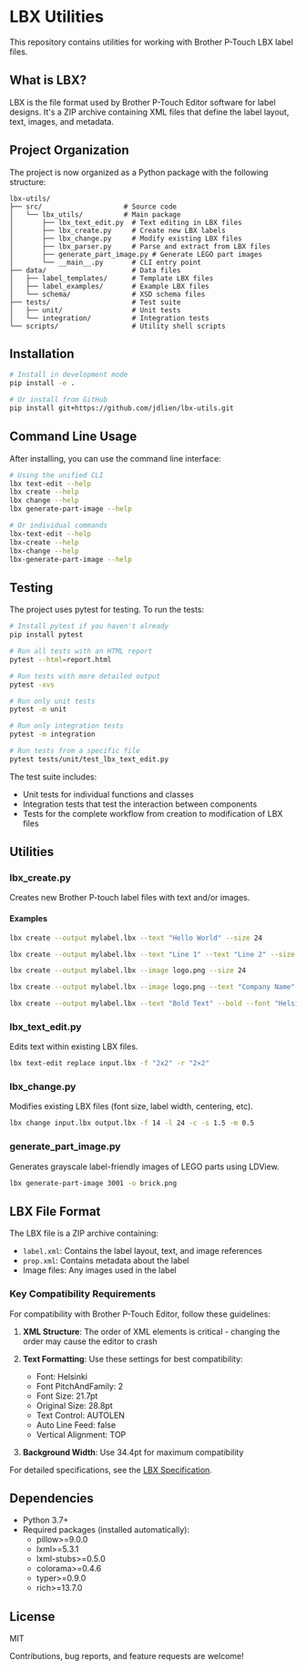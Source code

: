 <!-- @format -->

# LBX Utilities

This repository contains utilities for working with Brother P-Touch LBX label files.

## What is LBX?

LBX is the file format used by Brother P-Touch Editor software for label designs. It's a ZIP archive containing XML files that define the label layout, text, images, and metadata.

## Project Organization

The project is now organized as a Python package with the following structure:

```
lbx-utils/
├── src/                    # Source code
│   └── lbx_utils/          # Main package
│       ├── lbx_text_edit.py  # Text editing in LBX files
│       ├── lbx_create.py     # Create new LBX labels
│       ├── lbx_change.py     # Modify existing LBX files
│       ├── lbx_parser.py     # Parse and extract from LBX files
│       ├── generate_part_image.py # Generate LEGO part images
│       └── __main__.py       # CLI entry point
├── data/                     # Data files
│   ├── label_templates/      # Template LBX files
│   ├── label_examples/       # Example LBX files
│   └── schema/               # XSD schema files
├── tests/                    # Test suite
│   ├── unit/                 # Unit tests
│   └── integration/          # Integration tests
└── scripts/                  # Utility shell scripts
```

## Installation

```bash
# Install in development mode
pip install -e .

# Or install from GitHub
pip install git+https://github.com/jdlien/lbx-utils.git
```

## Command Line Usage

After installing, you can use the command line interface:

```bash
# Using the unified CLI
lbx text-edit --help
lbx create --help
lbx change --help
lbx generate-part-image --help

# Or individual commands
lbx-text-edit --help
lbx-create --help
lbx-change --help
lbx-generate-part-image --help
```

## Testing

The project uses pytest for testing. To run the tests:

```bash
# Install pytest if you haven't already
pip install pytest

# Run all tests with an HTML report
pytest --html=report.html

# Run tests with more detailed output
pytest -xvs

# Run only unit tests
pytest -m unit

# Run only integration tests
pytest -m integration

# Run tests from a specific file
pytest tests/unit/test_lbx_text_edit.py
```

The test suite includes:

- Unit tests for individual functions and classes
- Integration tests that test the interaction between components
- Tests for the complete workflow from creation to modification of LBX files

## Utilities

### lbx_create.py

Creates new Brother P-touch label files with text and/or images.

#### Examples

```bash
lbx create --output mylabel.lbx --text "Hello World" --size 24
```

```bash
lbx create --output mylabel.lbx --text "Line 1" --text "Line 2" --size 24
```

```bash
lbx create --output mylabel.lbx --image logo.png --size 24
```

```bash
lbx create --output mylabel.lbx --image logo.png --text "Company Name" --size 24
```

```bash
lbx create --output mylabel.lbx --text "Bold Text" --bold --font "Helsinki" --size 24
```

### lbx_text_edit.py

Edits text within existing LBX files.

```bash
lbx text-edit replace input.lbx -f "2x2" -r "2×2"
```

### lbx_change.py

Modifies existing LBX files (font size, label width, centering, etc).

```bash
lbx change input.lbx output.lbx -f 14 -l 24 -c -s 1.5 -m 0.5
```

### generate_part_image.py

Generates grayscale label-friendly images of LEGO parts using LDView.

```bash
lbx generate-part-image 3001 -o brick.png
```

## LBX File Format

The LBX file is a ZIP archive containing:

- `label.xml`: Contains the label layout, text, and image references
- `prop.xml`: Contains metadata about the label
- Image files: Any images used in the label

### Key Compatibility Requirements

For compatibility with Brother P-Touch Editor, follow these guidelines:

1. **XML Structure**: The order of XML elements is critical - changing the order may cause the editor to crash
2. **Text Formatting**: Use these settings for best compatibility:

   - Font: Helsinki
   - Font PitchAndFamily: 2
   - Font Size: 21.7pt
   - Original Size: 28.8pt
   - Text Control: AUTOLEN
   - Auto Line Feed: false
   - Vertical Alignment: TOP

3. **Background Width**: Use 34.4pt for maximum compatibility

For detailed specifications, see the [LBX Specification](data/schema/lbx-specification.md).

## Dependencies

- Python 3.7+
- Required packages (installed automatically):
  - pillow>=9.0.0
  - lxml>=5.3.1
  - lxml-stubs>=0.5.0
  - colorama>=0.4.6
  - typer>=0.9.0
  - rich>=13.7.0

## License

MIT

Contributions, bug reports, and feature requests are welcome!
